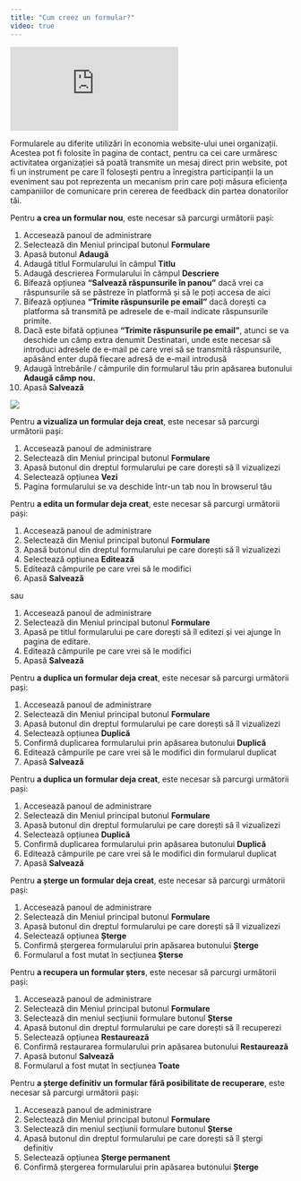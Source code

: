 ```yaml
---
title: "Cum creez un formular?"
video: true
---
```


<div class="aspect-w-16 aspect-h-9">
  <iframe src="https://www.youtube.com/embed/tvf2GCTWePc" frameborder="0" allow="accelerometer; autoplay; clipboard-write; encrypted-media; gyroscope; picture-in-picture" allowfullscreen></iframe>
</div>

Formularele au diferite utilizări în economia website-ului unei
organizații. Acestea pot fi folosite în pagina de contact, pentru ca cei
care urmăresc activitatea organizației să poată transmite un mesaj
direct prin website, pot fi un instrument pe care îl folosești pentru a
înregistra participanții la un eveniment sau pot reprezenta un mecanism
prin care poți măsura eficiența campaniilor de comunicare prin cererea
de feedback din partea donatorilor tăi.

Pentru **a crea un formular nou**, este necesar să parcurgi următorii
pași:

1)  Accesează panoul de administrare
2)  Selectează din Meniul principal butonul **Formulare**
3)  Apasă butonul **Adaugă**
4)  Adaugă titlul Formularului în câmpul **Titlu**
5)  Adaugă descrierea Formularului în câmpul **Descriere**
6)  Bifează opțiunea **“Salvează răspunsurile în panou”** dacă vrei ca
    răspunsurile să se păstreze în platformă și să le poți accesa de
    aici
7)  Bifează opțiunea **“Trimite răspunsurile pe email”** dacă dorești ca
    platforma să transmită pe adresele de e-mail indicate răspunsurile
    primite.
8)  Dacă este bifată opțiunea **“Trimite răspunsurile pe email”**,
    atunci se va deschide un câmp extra denumit Destinatari, unde este
    necesar să introduci adresele de e-mail pe care vrei să se
    transmită răspunsurile, apăsând enter după fiecare adresă de
    e-mail introdusă
9)  Adaugă întrebările / câmpurile din formularul tău prin apăsarea
    butonului **Adaugă câmp nou.**
10) Apasă **Salvează**

<a href="/assets/help/021.png">
    <img src="/assets/help/021.png" />
</a>

Pentru **a vizualiza un formular deja creat**, este necesar să parcurgi
următorii pași:

1)  Accesează panoul de administrare
2)  Selectează din Meniul principal butonul **Formulare**
3)  Apasă butonul din dreptul formularului pe care dorești să îl vizualizezi
4)  Selectează opțiunea **Vezi**
5)  Pagina formularului se va deschide într-un tab nou în browserul tău

Pentru **a edita un formular deja creat**, este necesar să parcurgi
următorii pași:

1)  Accesează panoul de administrare
2)  Selectează din Meniul principal butonul **Formulare**
3)  Apasă butonul din dreptul formularului pe care dorești să îl vizualizezi
4)  Selectează opțiunea **Editează**
5)  Editează câmpurile pe care vrei să le modifici
6)  Apasă **Salvează**

sau

1)  Accesează panoul de administrare
2)  Selectează din Meniul principal butonul **Formulare**
3)  Apasă pe titlul formularului pe care dorești să îl editezi și vei ajunge în pagina de editare.
4)  Editează câmpurile pe care vrei să le modifici
5)  Apasă **Salvează**

Pentru **a duplica un formular deja creat**, este necesar să parcurgi
următorii pași:

1)  Accesează panoul de administrare
2)  Selectează din Meniul principal butonul **Formulare**
3)  Apasă butonul din dreptul formularului pe care dorești să îl vizualizezi
4)  Selectează opțiunea **Duplică**
5)  Confirmă duplicarea formularului prin apăsarea butonului **Duplică**
6)  Editează câmpurile pe care vrei să le modifici din formularul duplicat
7)  Apasă **Salvează**

Pentru **a duplica un formular deja creat**, este necesar să parcurgi
următorii pași:

1)  Accesează panoul de administrare
2)  Selectează din Meniul principal butonul **Formulare**
3)  Apasă butonul din dreptul formularului pe care dorești să îl vizualizezi
4)  Selectează opțiunea **Duplică**
5)  Confirmă duplicarea formularului prin apăsarea butonului **Duplică**
6)  Editează câmpurile pe care vrei să le modifici din formularul duplicat
7)  Apasă **Salvează**

Pentru **a șterge un formular deja creat**, este necesar să parcurgi
următorii pași:

1)  Accesează panoul de administrare
2)  Selectează din Meniul principal butonul **Formulare**
3)  Apasă butonul din dreptul formularului pe care dorești să îl vizualizezi
4)  Selectează opțiunea **Șterge**
5)  Confirmă ștergerea formularului prin apăsarea butonului **Șterge**
6)  Formularul a fost mutat în secțiunea **Șterse**

Pentru **a recupera un formular șters**, este necesar să parcurgi
următorii pași:

1)  Accesează panoul de administrare
2)  Selectează din Meniul principal butonul **Formulare**
3)  Selectează din meniul secțiunii formulare butonul **Șterse**
4)  Apasă butonul din dreptul formularului pe care dorești să îl recuperezi
5)  Selectează opțiunea **Restaurează**
6)  Confirmă restaurarea formularului prin apăsarea butonului **Restaurează**
7)  Apasă butonul **Salvează**
8)  Formularul a fost mutat în secțiunea **Toate**

Pentru **a șterge definitiv un formular fără posibilitate de
recuperare**, este necesar să parcurgi următorii pași:

1)  Accesează panoul de administrare
2)  Selectează din Meniul principal butonul **Formulare**
3)  Selectează din meniul secțiunii formulare butonul **Șterse**
4)  Apasă butonul din dreptul formularului pe care dorești să îl ștergi definitiv
5)  Selectează opțiunea **Șterge permanent**
6)  Confirmă ștergerea formularului prin apăsarea butonului **Șterge**
